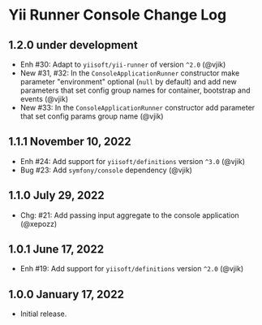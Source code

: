 # Yii Runner Console Change Log

## 1.2.0 under development

- Enh #30: Adapt to `yiisoft/yii-runner` of version `^2.0` (@vjik)
- New #31, #32: In the `ConsoleApplicationRunner` constructor make parameter "environment" optional (`null` by default)
  and add new parameters that set config group names for container, bootstrap and events (@vjik)
- New #33: In the `ConsoleApplicationRunner` constructor add parameter that set config params group name (@vjik)

## 1.1.1 November 10, 2022

- Enh #24: Add support for `yiisoft/definitions` version `^3.0` (@vjik)
- Bug #23: Add `symfony/console` dependency (@vjik)

## 1.1.0 July 29, 2022

- Chg: #21: Add passing input aggregate to the console application (@xepozz)

## 1.0.1 June 17, 2022

- Enh #19: Add support for `yiisoft/definitions` version `^2.0` (@vjik)

## 1.0.0 January 17, 2022

- Initial release.
